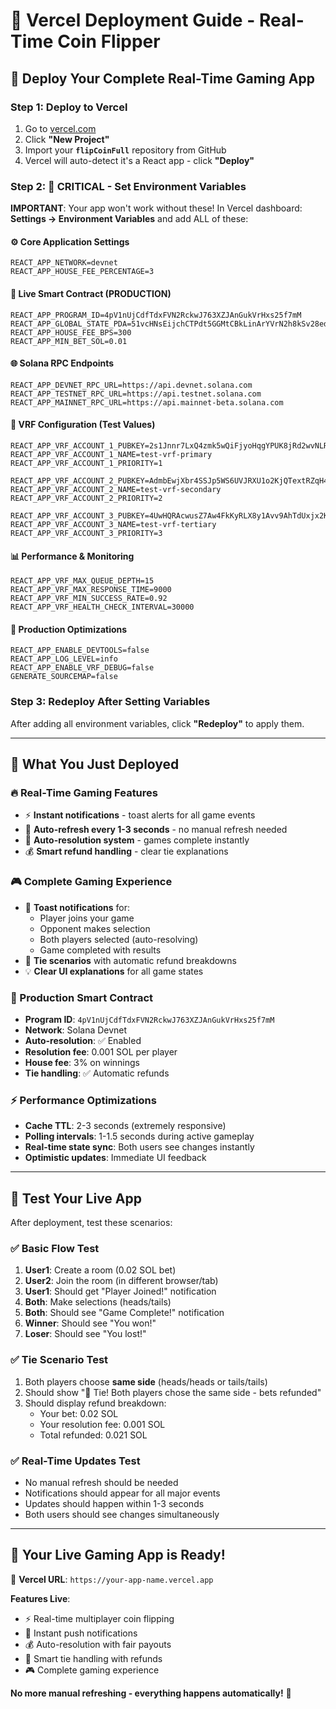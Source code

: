 # 🚀 Vercel Deployment Guide - Real-Time Coin Flipper

## 🎯 Deploy Your Complete Real-Time Gaming App

### Step 1: Deploy to Vercel
1. Go to [vercel.com](https://vercel.com)
2. Click **"New Project"**
3. Import your **`flipCoinFull`** repository from GitHub
4. Vercel will auto-detect it's a React app - click **"Deploy"**

### Step 2: 🚨 CRITICAL - Set Environment Variables

**IMPORTANT**: Your app won't work without these! In Vercel dashboard:
**Settings → Environment Variables** and add ALL of these:

#### ⚙️ Core Application Settings
```
REACT_APP_NETWORK=devnet
REACT_APP_HOUSE_FEE_PERCENTAGE=3
```

#### 🔗 Live Smart Contract (PRODUCTION)
```
REACT_APP_PROGRAM_ID=4pV1nUjCdfTdxFVN2RckwJ763XZJAnGukVrHxs25f7mM
REACT_APP_GLOBAL_STATE_PDA=51vcHNsEijchCTPdt5GGMtCBkLinArYVrN2h8kSv28ed
REACT_APP_HOUSE_FEE_BPS=300
REACT_APP_MIN_BET_SOL=0.01
```

#### 🌐 Solana RPC Endpoints
```
REACT_APP_DEVNET_RPC_URL=https://api.devnet.solana.com
REACT_APP_TESTNET_RPC_URL=https://api.testnet.solana.com  
REACT_APP_MAINNET_RPC_URL=https://api.mainnet-beta.solana.com
```

#### 🎲 VRF Configuration (Test Values)
```
REACT_APP_VRF_ACCOUNT_1_PUBKEY=2s1Jnnr7LxQ4zmk5wQiFjyoHqgYPUK8jRd2wvNLRTxxN
REACT_APP_VRF_ACCOUNT_1_NAME=test-vrf-primary
REACT_APP_VRF_ACCOUNT_1_PRIORITY=1

REACT_APP_VRF_ACCOUNT_2_PUBKEY=AdmbEwjXbr4SSJp5WS6UVJRXU1o2KjQTextRZqH4s1vz
REACT_APP_VRF_ACCOUNT_2_NAME=test-vrf-secondary
REACT_APP_VRF_ACCOUNT_2_PRIORITY=2

REACT_APP_VRF_ACCOUNT_3_PUBKEY=4UwHQRAcwusZ7Aw4FkKyRLX8y1Avv9AhTdUxjx2KoAyo
REACT_APP_VRF_ACCOUNT_3_NAME=test-vrf-tertiary
REACT_APP_VRF_ACCOUNT_3_PRIORITY=3
```

#### 📊 Performance & Monitoring
```
REACT_APP_VRF_MAX_QUEUE_DEPTH=15
REACT_APP_VRF_MAX_RESPONSE_TIME=9000
REACT_APP_VRF_MIN_SUCCESS_RATE=0.92
REACT_APP_VRF_HEALTH_CHECK_INTERVAL=30000
```

#### 🚀 Production Optimizations
```
REACT_APP_ENABLE_DEVTOOLS=false
REACT_APP_LOG_LEVEL=info
REACT_APP_ENABLE_VRF_DEBUG=false
GENERATE_SOURCEMAP=false
```

### Step 3: Redeploy After Setting Variables
After adding all environment variables, click **"Redeploy"** to apply them.

---

## 🎉 What You Just Deployed

### 🔥 Real-Time Gaming Features
- ⚡ **Instant notifications** - toast alerts for all game events
- 🔄 **Auto-refresh every 1-3 seconds** - no manual refresh needed
- 🎯 **Auto-resolution system** - games complete instantly
- 💰 **Smart refund handling** - clear tie explanations

### 🎮 Complete Gaming Experience
- 📱 **Toast notifications** for:
  - Player joins your game
  - Opponent makes selection  
  - Both players selected (auto-resolving)
  - Game completed with results
- 🤝 **Tie scenarios** with automatic refund breakdowns
- 💡 **Clear UI explanations** for all game states

### 🔐 Production Smart Contract
- **Program ID**: `4pV1nUjCdfTdxFVN2RckwJ763XZJAnGukVrHxs25f7mM`
- **Network**: Solana Devnet
- **Auto-resolution**: ✅ Enabled
- **Resolution fee**: 0.001 SOL per player
- **House fee**: 3% on winnings
- **Tie handling**: ✅ Automatic refunds

### ⚡ Performance Optimizations
- **Cache TTL**: 2-3 seconds (extremely responsive)
- **Polling intervals**: 1-1.5 seconds during active gameplay
- **Real-time state sync**: Both users see changes instantly
- **Optimistic updates**: Immediate UI feedback

---

## 🧪 Test Your Live App

After deployment, test these scenarios:

### ✅ Basic Flow Test
1. **User1**: Create a room (0.02 SOL bet)
2. **User2**: Join the room (in different browser/tab)
3. **User1**: Should get "Player Joined!" notification
4. **Both**: Make selections (heads/tails)
5. **Both**: Should see "Game Complete!" notification
6. **Winner**: Should see "You won!" 
7. **Loser**: Should see "You lost!"

### ✅ Tie Scenario Test
1. Both players choose **same side** (heads/heads or tails/tails)
2. Should show "🤝 Tie! Both players chose the same side - bets refunded"
3. Should display refund breakdown:
   - Your bet: 0.02 SOL
   - Your resolution fee: 0.001 SOL  
   - Total refunded: 0.021 SOL

### ✅ Real-Time Updates Test
- No manual refresh should be needed
- Notifications should appear for all major events
- Updates should happen within 1-3 seconds
- Both users should see changes simultaneously

---

## 🎯 Your Live Gaming App is Ready! 

🔗 **Vercel URL**: `https://your-app-name.vercel.app`

**Features Live**:
- ⚡ Real-time multiplayer coin flipping
- 🔔 Instant push notifications  
- 💰 Auto-resolution with fair payouts
- 🤝 Smart tie handling with refunds
- 🎮 Complete gaming experience

**No more manual refreshing - everything happens automatically!** 🚀
